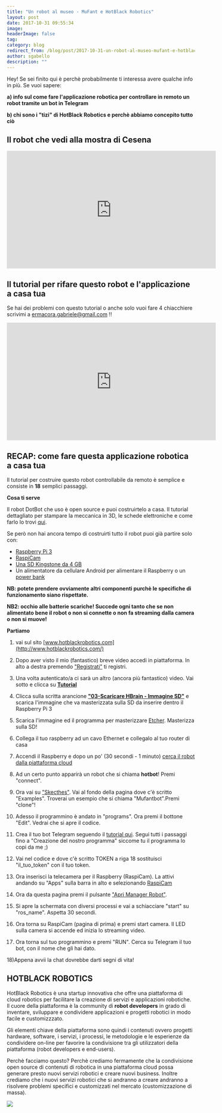 ```yaml
---
title: "Un robot al museo - MuFant e HotBlack Robotics"
layout: post
date: 2017-10-31 09:55:34
image: 
headerImage: false
tag: 
category: blog
redirect_from: /blog/post/2017-10-31-un-robot-al-museo-mufant-e-hotblack-robotics
author: sgabello
description: ""
---
```


Hey! Se sei finito qui è perchè probabilmente ti interessa avere qualche info in più. Se vuoi sapere:

**a) info sul come fare l'applicazione robotica per controllare in remoto un robot tramite un bot in Telegram**

**b) chi sono i "tizi" di HotBlack Robotics e perchè abbiamo concepito tutto ciò**

## Il robot che vedi alla mostra di Cesena

<iframe width="560" height="315" src="https://www.youtube.com/embed/9lyAfzyFcQQ" frameborder="0" gesture="media" allowfullscreen></iframe> 

## Il tutorial per rifare questo robot e l'applicazione a casa tua

Se hai dei problemi con questo tutorial o anche solo vuoi fare 4 chiacchiere scrivimi a ermacora.gabriele@gmail.com !!

<iframe width="560" height="315" src="https://www.youtube.com/embed/E9NX3vx4WSw" frameborder="0" gesture="media" allowfullscreen></iframe>

## RECAP: come fare questa applicazione robotica a casa tua 
Il tutorial per costruire questo robot controllabile da remoto è semplice e consiste in **18** semplici passaggi.

**Cosa ti serve**

Il robot DotBot che uso è open source e puoi costruirtelo a casa. Il tutorial dettagliato per stampare la meccanica in 3D, le schede elettroniche e come farlo lo trovi [qui](http://www.hotblackrobotics.com/blog/posts/2017-02-08-dotbot-tutorial-hardware). 

Se però non hai ancora tempo di costruirti tutto il robot puoi già partire solo con:

* [Raspberry Pi 3](https://www.raspberrypi.org/products/raspberry-pi-3-model-b/)
* [RaspiCam](https://www.raspberrypi.org/products/camera-module-v2/)
* [Una SD Kingstone da 4 GB](https://www.amazon.it/Kingston-SDC4-4GB-MicroSDHC-Adattatore/dp/B000VX6XL6)
* Un alimentatore da cellulare Android per alimentare il Raspberry o un [power bank](https://www.amazon.it/RAVPower-Caricabatterie-Tecnologia-Universale-Smartphone/dp/B00YA01MC6/ref=sr_1_13?ie=UTF8&qid=1509721259&sr=8-13&keywords=ravpower+power+bank)

**NB: potete prendere ovviamente altri componenti purchè le specifiche di funzionamento siano rispettate.**

**NB2: occhio alle batterie scariche! Succede ogni tanto che se non alimentato bene il robot o non si connette o non fa streaming dalla camera o non si muove!**


**Partiamo**

1) vai sul sito [www.hotblackrobotics.com](http://www.hotblackrobotics.com/)

2) Dopo aver visto il mio (fantastico) breve video accedi in piattaforma. In alto a destra premendo ["Registrati"](http://www.hotblackrobotics.com/register) ti registri.

3) Una volta autenticato/a ci sarà un altro (ancora più fantastico) video. Vai sotto e clicca su [**Tutorial**](http://www.hotblackrobotics.com/blog/posts/supporto-tecnico)

4) Clicca sulla scritta arancione **["03-Scaricare HBrain - Immagine SD"](http://www.hotblackrobotics.com/blog/posts/2017-03-24-immagine-sd-per-la-cloud-e-configurazione)** e scarica l'immagine che va masterizzata sulla SD da inserire dentro il Raspberry Pi 3

5) Scarica l'immagine ed il programma per masterizzare [Etcher](https://etcher.io/). Masterizza sulla SD!

6) Collega il tuo raspberry ad un cavo Ethernet e collegalo al tuo router di casa

7) Accendi il Raspberry e dopo un po' (30 secondi - 1 minuto) [cerca il robot dalla piattaforma cloud](http://www.hotblackrobotics.com/cloud/index)

8) Ad un certo punto apparirà un robot che si chiama **hotbot**! Premi "connect". 

9) Ora vai su ["Skecthes"](http://www.hotblackrobotics.com/cloud/sketch/). Vai al fondo della pagina dove c'è scritto "Examples". Troverai un esempio che si chiama "Mufantbot".Premi "clone"!

10) Adesso il programmino è andato in "programs". Ora premi il bottone "Edit". Vedrai che si apre il codice.

11) Crea il tuo bot Telegram seguendo il [tutorial qui](http://www.hotblackrobotics.com/blog/posts/2017-02-16-tutorial-sviluppiamo-un-bot-telegram-in-ros). Segui tutti i passaggi fino a "Creazione del nostro programma" siccome tu il programma lo copi da me ;)

12) Vai nel codice e dove c'è scritto TOKEN a riga 18 sostituisci "il_tuo_token" con il tuo token. 

13) Ora inserisci la telecamera per il Raspberry (RaspiCam). La attivi andando su "Apps" sulla barra in alto e selezionando [RaspiCam](http://www.hotblackrobotics.com/cloud/webgui/camera)

14) Ora da questa pagina premi il pulsante ["Apri Manager Robot"](http://192.168.0.101:9001/).

15) Si apre la schermata con diversi processi e vai a schiacciare "start" su "ros_name". Aspetta 30 secondi.

16) Ora torna su RaspiCam (pagina di prima) e premi start camera. Il LED sulla camera si accende ed inizia lo streaming video.  

17) Ora torna sul tuo programmino e premi "RUN". Cerca su Telegram il tuo bot, con il nome che gli hai dato. 

18)Appena avvii la chat dovrebbe darti segni di vita!


## HOTBLACK ROBOTICS
HotBlack Robotics è una startup innovativa che offre una piattaforma di cloud robotics per facilitare la creazione di servizi e applicazioni robotiche. Il cuore della piattaforma è la community di **robot developers** in grado di inventare, sviluppare e condividere applicazioni e progetti robotici in modo facile e customizzzato.

Gli elementi chiave della piattaforma sono quindi i contenuti ovvero progetti hardware, software, i servizi, i processi, le metodologie e le esperienze da condividere on-line per favorire la condivisione tra gli utilizzatori della piattaforma (robot developers e end-users).

Perchè facciamo questo? Perchè crediamo fermamente che la condivisione open source di contenuti di robotica in una piattaforma cloud possa generare presto nuovi servizi robotici e creare nuovi business. Inoltre crediamo che i nuovi servizi robotici che si andranno a creare andranno a risolvere problemi specifici e customizzati nel mercato (customizzazione di massa).

![](https://static1.squarespace.com/static/5805c3c003596e2f7b9dd8f1/t/586cb9eee6f2e1c533074259/1483520506614/)



